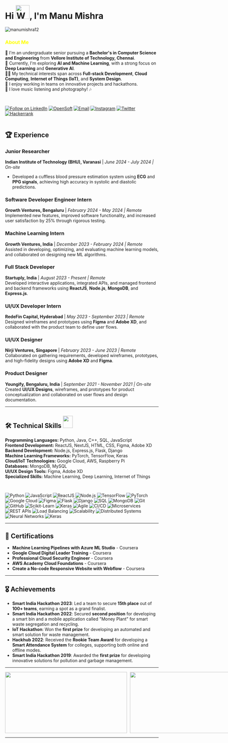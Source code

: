 <!-- README FILE GITHUB -->
 
<!-- My Template Image  -->
<!-- ![MastHead](https://github.com/manumishra12/manumishra12/blob/main/Intro.jpg) -->

<h1 >Hi <img src="https://raw.githubusercontent.com/nixin72/nixin72/master/wave.gif"  alt="Waving hand animated gif" height="45" width="45" />, I'm Manu Mishra
</h1>
<p align="left"> <img src="https://komarev.com/ghpvc/?username=manumishra12&label=Profile%20views&color=0e75b6&style=flat" alt="manumishra12" /></p>
 
 
<!--About Me -->

<h3 style="color:yellow;" > About Me </h3>  

🔭 I'm an undergraduate senior pursuing a **Bachelor's in Computer Science and Engineering** from **Vellore Institute of Technology, Chennai**.  
🌱 Currently, I'm exploring **AI and Machine Learning**, with a strong focus on **Deep Learning** and **Generative AI**.  
👩‍💻 My technical interests span across **Full-stack Development**, **Cloud Computing**, **Internet of Things (IoT)**, and **System Design**.  
🎯 I enjoy working in teams on innovative projects and hackathons.  
🎵 I love music listening and photography! 🎶  

<br>

<!-- **Connnet with me** <img src="https://github.com/hariketsheth/hariketsheth/blob/main/img/handshake.gif" height="25px" style="margin-bottom: -5px;"> -->

<p align="left">
<a href="https://www.linkedin.com/in/manu-mishra-688487211/"> <img title="Follow on LinkedIn" src="https://img.shields.io/badge/LinkedIn-0077B5?style=for-the-badge&logo=linkedin&logoColor=white"/></a>
<a href="https://hashnode.com/@ManuMishra12"> <img title="OpenSoft" src="https://img.shields.io/badge/Hashnode-2962FF?style=for-the-badge&logo=hashnode&logoColor=white"/></a>
<a href="mailto:connectmanumishra@gmail.com"> <img title="Email" src="https://img.shields.io/badge/Gmail-D14836?style=for-the-badge&logo=gmail&logoColor=white"/></a>
<a href="https://www.instagram.com/_mishramanu_/"> <img title="Instagram" src="https://img.shields.io/badge/Instagram-%23E4405F.svg?style=for-the-badge&logo=Instagram&logoColor=white"/></a>
<a href="https://twitter.com/ManuMis69128338"> <img title="Twitter" src="https://img.shields.io/badge/Twitter-%231DA1F2.svg?style=for-the-badge&logo=Twitter&logoColor=white"/></a>
<a href="https://www.hackerrank.com/Manu_Mishra"> <img title="Hackerrank" src="https://img.shields.io/badge/-Hackerrank-2EC866?style=for-the-badge&logo=HackerRank&logoColor=white"/></a>

 <br>
 <br>

## 🏆 Experience
### Junior Researcher  
**Indian Institute of Technology (BHU), Varanasi** | *June 2024 - July 2024 | On-site*  
- Developed a cuffless blood pressure estimation system using **ECG** and **PPG signals**, achieving high accuracy in systolic and diastolic predictions.

### Software Developer Engineer Intern  
**Growth Ventures, Bengaluru** | *February 2024 - May 2024 | Remote*  
Implemented new features, improved software functionality, and increased user satisfaction by 25% through rigorous testing.

### Machine Learning Intern  
**Growth Ventures, India** | *December 2023 - February 2024 | Remote*  
Assisted in developing, optimizing, and evaluating machine learning models, and collaborated on designing new ML algorithms.

### Full Stack Developer  
**Startuply, India** | *August 2023 - Present | Remote*  
Developed interactive applications, integrated APIs, and managed frontend and backend frameworks using **ReactJS**, **Node.js**, **MongoDB**, and **Express.js**.

### UI/UX Developer Intern  
**RedeFin Capital, Hyderabad** | *May 2023 - September 2023 | Remote*  
Designed wireframes and prototypes using **Figma** and **Adobe XD**, and collaborated with the product team to define user flows.

### UI/UX Designer  
**Nirji Ventures, Singapore** | *February 2023 - June 2023 | Remote*  
Collaborated on gathering requirements, developed wireframes, prototypes, and high-fidelity designs using **Adobe XD** and **Figma**.

### Product Designer  
**Youngify, Bengaluru, India** | *September 2021 - November 2021 | On-site*  
Created **UI/UX Designs**, wireframes, and prototypes for product conceptualization and collaborated on user flows and design documentation.

---

<!--My Skills and Current Learning Badges  -->

## 🛠️ Technical Skills <img src = "https://media2.giphy.com/media/QssGEmpkyEOhBCb7e1/giphy.gif?cid=ecf05e47a0n3gi1bfqntqmob8g9aid1oyj2wr3ds3mg700bl&rid=giphy.gif" width = 32px; height=40px>
**Programming Languages:** Python, Java, C++, SQL, JavaScript  
**Frontend Development:** ReactJS, NextJS, HTML, CSS, Figma, Adobe XD  
**Backend Development:** Node.js, Express.js, Flask, Django  
**Machine Learning Frameworks:** PyTorch, TensorFlow, Keras  
**Cloud/IoT Technologies:** Google Cloud, AWS, Raspberry Pi  
**Databases:** MongoDB, MySQL  
**UI/UX Design Tools:** Figma, Adobe XD  
**Specialized Skills:** Machine Learning, Deep Learning, Internet of Things

<br>

![Python](https://img.shields.io/badge/-Python-blue?logo=python&logoColor=white) ![JavaScript](https://img.shields.io/badge/-JavaScript-yellow?logo=javascript&logoColor=black) ![ReactJS](https://img.shields.io/badge/-ReactJS-61DAFB?logo=react&logoColor=white) ![Node.js](https://img.shields.io/badge/-Node.js-339933?logo=node.js&logoColor=white) ![TensorFlow](https://img.shields.io/badge/-TensorFlow-orange?logo=tensorflow&logoColor=white) ![PyTorch](https://img.shields.io/badge/-PyTorch-red?logo=pytorch&logoColor=white) ![Google Cloud](https://img.shields.io/badge/-Google%20Cloud-blue?logo=google-cloud&logoColor=white) ![Figma](https://img.shields.io/badge/-Figma-FF7262?logo=figma&logoColor=white) ![Flask](https://img.shields.io/badge/-Flask-000000?logo=flask&logoColor=white) ![Django](https://img.shields.io/badge/-Django-092E20?logo=django&logoColor=white) ![SQL](https://img.shields.io/badge/-SQL-4479A1?logo=postgresql&logoColor=white) ![MongoDB](https://img.shields.io/badge/-MongoDB-47A248?logo=mongodb&logoColor=white) ![Git](https://img.shields.io/badge/-Git-F05032?logo=git&logoColor=white) ![GitHub](https://img.shields.io/badge/-GitHub-181717?logo=github&logoColor=white) ![Scikit-Learn](https://img.shields.io/badge/-Scikit%20Learn-F7931E?logo=scikit-learn&logoColor=white) ![Keras](https://img.shields.io/badge/-Keras-D00000?logo=keras&logoColor=white) ![Agile](https://img.shields.io/badge/-Agile-0277BD?logo=agile&logoColor=white) ![CI/CD](https://img.shields.io/badge/-CI/CD-4285F4?logo=google-cloud&logoColor=white) ![Microservices](https://img.shields.io/badge/-Microservices-blue?logo=microservices&logoColor=white) ![REST APIs](https://img.shields.io/badge/-REST%20APIs-green?logo=api&logoColor=white) ![Load Balancing](https://img.shields.io/badge/-Load%20Balancing-orange?logo=load-balancer&logoColor=white) ![Scalability](https://img.shields.io/badge/-Scalability-red?logo=architecture&logoColor=white) ![Distributed Systems](https://img.shields.io/badge/-Distributed%20Systems-purple?logo=distributed&logoColor=white) ![Neural Networks](https://img.shields.io/badge/-Neural%20Networks-0078D7?logo=neural-network&logoColor=white) ![Keras](https://img.shields.io/badge/-Keras-D00000?logo=keras&logoColor=white)

---

## 📜 Certifications
- **Machine Learning Pipelines with Azure ML Studio** - Coursera  
- **Google Cloud Digital Leader Training** - Coursera  
- **Professional Cloud Security Engineer** - Coursera  
- **AWS Academy Cloud Foundations** - Coursera  
- **Create a No-code Responsive Website with Webflow** - Coursera  
  
---

## 🎖️ Achievements
- **Smart India Hackathon 2023**: Led a team to secure **15th place** out of **100+ teams**, earning a spot as a grand finalist.
- **Smart India Hackathon 2022**: Secured **second position** for developing a smart bin and a mobile application called "Money Plant" for smart waste segregation and recycling.
- **IoT Hackathon**: Won the **first prize** for developing an automated and smart solution for waste management.
- **Hackhub 2022**: Received the **Rookie Team Award** for developing a **Smart Attendance System** for colleges, supporting both online and offline modes.
- **Smart India Hackathon 2019**: Awarded the **first prize** for developing innovative solutions for pollution and garbage management. 

---


<!--
<h3 style="color:yellow;margin-bottom: 15px;" >Mostly work with⚒️</h3> 
<div>

[![Bootstrap Badge](https://img.shields.io/badge/Bootstrap-563D7C?style=for-the-badge&logo=bootstrap&logoColor=white)](#)  [![C++ Badge](https://img.shields.io/badge/C%2B%2B-00599C?style=for-the-badge&logo=c%2B%2B&logoColor=white)](#)  [![PHP Badge](https://img.shields.io/badge/PHP-6d4dff?style=for-the-badge&logo=php&logoColor=white)](#)  [![Javascript Badge](https://img.shields.io/badge/Javascript-facf43?style=for-the-badge&logo=javascript&logoColor=white)](#) ![SQLite](https://img.shields.io/badge/sqlite-%2307405e.svg?style=for-the-badge&logo=sqlite&logoColor=white)  ![Flask](https://img.shields.io/badge/flask-%23000.svg?style=for-the-badge&logo=flask&logoColor=white)
 
[![Python Badge](https://img.shields.io/badge/PYTHON-yellow?style=for-the-badge&logo=python&logoColor=white")](#) [![MySQL Badge](https://img.shields.io/badge/MySQL-ff7926?style=for-the-badge&logo=mysql&logoColor=white)](#) [![HTML Badge](https://img.shields.io/badge/HTML5-E34F26?style=for-the-badge&logo=html5&logoColor=white)](#)  [![CSS Badge](https://img.shields.io/badge/CSS-239120?&style=for-the-badge&logo=css3&logoColor=white)](#) ![MySQL](https://img.shields.io/badge/mysql-%2300f.svg?style=for-the-badge&logo=mysql&logoColor=white)  ![Django](https://img.shields.io/badge/django-%23092E20.svg?style=for-the-badge&logo=django&logoColor=white)   
  
<!--  Badges -->
<!--
<p align="center"> 
 
![Adobe XD](https://img.shields.io/badge/Adobe%20XD-470137?style=for-the-badge&logo=Adobe%20XD&logoColor=#FF61F6) ![Adobe Illustrator](https://img.shields.io/badge/adobe%20illustrator-%23FF9A00.svg?style=for-the-badge&logo=adobe%20illustrator&logoColor=white)  ![Adobe InDesign](https://img.shields.io/badge/Adobe%20InDesign-49021F?style=for-the-badge&logo=adobeindesign&logoColor=white) ![Adobe Lightroom](https://img.shields.io/badge/Adobe%20Lightroom-31A8FF.svg?style=for-the-badge&logo=Adobe%20Lightroom&logoColor=white) 
 
![Adobe Audition](https://img.shields.io/badge/Adobe%20Audition-9999FF.svg?style=for-the-badge&logo=Adobe%20Audition&logoColor=white) ![Blender](https://img.shields.io/badge/blender-%23F5792A.svg?style=for-the-badge&logo=blender&logoColor=white)  ![Adobe After Effects](https://img.shields.io/badge/Adobe%20After%20Effects-9999FF.svg?style=for-the-badge&logo=Adobe%20After%20Effects&logoColor=white) ![Canva](https://img.shields.io/badge/Canva-%2300C4CC.svg?style=for-the-badge&logo=Canva&logoColor=white) ![Figma](https://img.shields.io/badge/figma-%23F24E1E.svg?style=for-the-badge&logo=figma&logoColor=white) 
 
</p> 
<br>
</div>
<h3 style="color:yellow;margin-bottom: 15px;"  >Currently exploring and learning 👨‍💻 :</h3>  

<p>
<img src="https://img.shields.io/badge/Flutter-2dbfe3?style=for-the-badge&logo=flutter&logoColor=white">
<img src="https://img.shields.io/badge/React-2d73e3?style=for-the-badge&logo=react&logoColor=white">
<img src="https://img.shields.io/badge/Firebase-FFCB2B?style=for-the-badge&logo=firebase&logoColor=white">
<img src="https://img.shields.io/badge/Java-b0331a?style=for-the-badge&logo=java&logoColor=white">
<img src="https://img.shields.io/badge/Node%20Js-398726?style=for-the-badge&logo=node-dot-js&logoColor=white">
<img src="https://img.shields.io/badge/Sketch-FFB387?style=for-the-badge&logo=sketch&logoColor=black">
<img src="https://img.shields.io/badge/FastAPI-005571?style=for-the-badge&logo=fastapi">
<br>
<img src="https://img.shields.io/badge/Keras-%23D00000.svg?style=for-the-badge&logo=Keras&logoColor=white">
<img src="https://img.shields.io/badge/TensorFlow-%23FF6F00.svg?style=for-the-badge&logo=TensorFlow&logoColor=white">

</p>
-->
 
<!-- <p align="left"> <img src="https://komarev.com/ghpvc/?username=manumishra12&label=Profile%20views&color=0e75b6&style=flat" alt="manumishra12" /></p> --> 

<p style="display: flex; justify-content: space-between; align-items: center;">
  <img height="200px" width="400" src="https://github-readme-stats.vercel.app/api?username=manumishra12&count_private=true&theme=radical&show_icons=true" style="flex: 1; margin-right: 10px;"/>
  <img height="200px" width="400" src="https://github-readme-stats.vercel.app/api/top-langs/?username=manumishra12&layout=compact&theme=radical&show_icons=true" style="flex: 1;"/>
</p>


<p>
  <!-- <img align="right" height="350" width="400" src="https://cdn.dribbble.com/users/416610/screenshots/4801105/media/be031f8d02ca8cc404d44be54ee2c493.gif" />  -->
  <!-- <img alt= "stats card" height="200px" width="400" src="https://github-readme-streak-stats.herokuapp.com/?user=manumishra12&theme=radical"> -->
  
  <!-- <img height="200px" width="400" src="https://github-readme-stats.vercel.app/api?username=manumishra12&count_private=true&theme=radical&show_icons=true" /> -->
  <!-- [![Top Langs](https://github-readme-stats.vercel.app/api/top-langs/?username=manumishra12&layout=compact&theme=radical&show_icons=true)](https://github.com/manumishra12/github-readme-stats) -->

</p>






<!-- [![Manu's github activity graph](https://activity-graph.herokuapp.com/graph?username=manumishra12&theme=github)](https://github.com/manumishra12/github-readme-activity-graph) -->

<!-- SNAKE GRID -->
<!--
<p align="center">
  <img src="https://github.com/manumishra12/manumishra12/blob/output/github-contribution-grid-snake.svg" alt="snake"></center>
</p>
-->

<!-- Github  Cat Climbing -->
<!-- <img width="55%" align="right" alt="Github" src="https://raw.githubusercontent.com/onimur/.github/master/.resources/git-header.svg" /> -->










<!-- //////////////////////////////////////////////////////////////////////////////////////////////////////// -->




<!-- EXTRA BADGES -->
<!-- <a href="https://www.python.org" target="_blank" rel="noreferrer"> <img src="https://raw.githubusercontent.com/devicons/devicon/master/icons/python/python-original.svg" alt="python" width="40" height="40"/> </a> 
 
<a href="https://www.w3schools.com/cpp/" target="_blank" rel="noreferrer"> <img src="https://raw.githubusercontent.com/devicons/devicon/master/icons/cplusplus/cplusplus-original.svg" alt="cplusplus" width="40" height="40"/> </a> 
 
<a href="https://www.w3schools.com/css/" target="_blank" rel="noreferrer"> <img src="https://raw.githubusercontent.com/devicons/devicon/master/icons/css3/css3-original-wordmark.svg" alt="css3" width="40" height="40"/> </a>
 
<a href="https://www.w3.org/html/" target="_blank" rel="noreferrer"> <img src="https://raw.githubusercontent.com/devicons/devicon/master/icons/html5/html5-original-wordmark.svg" alt="html5" width="40" height="40"/> </a> 

  <!-- <a href="https://www.mathworks.com/" target="_blank" rel="noreferrer"> <img src="https://upload.wikimedia.org/wikipedia/commons/2/21/Matlab_Logo.png" alt="matlab" width="40" height="40"/> </a>  -->

  <!-- <img src="https://img.shields.io/badge/AdobeXD-b0331a?style=for-the-badge&logo=AdobeXD&logoColor=white"> -->
<!-- ![Sketch](https://img.shields.io/badge/Sketch-FFB387?style=for-the-badge&logo=sketch&logoColor=black) 
![FastAPI](https://img.shields.io/badge/FastAPI-005571?style=for-the-badge&logo=fastapi) -->
 
 <!-- <p align="left"> <a href="https://twitter.com/ishikakesarwan4" target="blank"><img src="https://img.shields.io/twitter/follow/ishikakesarwan4?logo=twitter&style=for-the-badge" alt="ishikakesarwan4" /></a> </p> 

<!-- <img align="right" height="350" width="400" src="https://cdn.dribbble.com/users/2238041/screenshots/4763918/working.gif" /> </a> -->
 <!-- <a href="https://www.adobe.com/products/xd.html" target="_blank" rel="noreferrer"> <img src="https://cdn.worldvectorlogo.com/logos/adobe-xd.svg" alt="xd" width="40" height="40"/> </a>  <a href="https://www.photoshop.com/en" target="_blank" rel="noreferrer"> <img src="https://raw.githubusercontent.com/devicons/devicon/master/icons/photoshop/photoshop-line.svg" alt="photoshop" width="40" height="40"/> </a> <a href="https://www.adobe.com/in/products/illustrator.html" target="_blank" rel="noreferrer"> <img src="https://www.vectorlogo.zone/logos/adobe_illustrator/adobe_illustrator-icon.svg" alt="illustrator" width="40" height="40"/> </a> <a href="https://www.figma.com/" target="_blank" rel="noreferrer"> <img src="https://www.vectorlogo.zone/logos/figma/figma-icon.svg" alt="figma" width="40" height="40"/> </a> -->
 
 
 
 
<!--
 Mail ID Links  
 📫 How to reach me **connectmanumishra@gmail.com**
 <br><br>
 <hr>
-->



<!--
<!-- Social Media Handel Links  
<h4  style="color:yellow;margin-bottom: 20px;" >◻ Coding Profiles 💻</h4>  
<div >
 
[![Hackerrank Badge](https://img.shields.io/badge/HackerRank-2EC866?style=flat&logo=HackerRank&logoColor=white)](https://www.hackerrank.com/Manu_Mishra)
</p>
<br>

<h4 style="color:yellow;margin-bottom: 20px;" >◻ Lets Connect <img src="https://github.com/hariketsheth/hariketsheth/blob/main/img/handshake.gif" height="25px" style="margin-bottom: -5px;">  </h4>
<div>

[![GitHub Badge](https://img.shields.io/badge/-GitHub-black?style=flat&labelColor=white&logo=github&logoColor=black)](https://github.com/manumishra12)    [![Linkedin Badge](https://img.shields.io/badge/-Linkedin-0e76a8?style=flat&labelColor=white&logo=linkedin&logoColor=0e76a8)](https://www.linkedin.com/in/manu-mishra-688487211/)       [![Mail Badge](https://img.shields.io/badge/-Gmail-c0392b?style=flat&labelColor=white&logo=gmail&logoColor=c0392b)](mailto:connectmanumishra@gmail.com)           [![Instagram Badge](https://img.shields.io/badge/-Instagram-e84393?style=flat&labelColor=white&logo=instagram&logoColor=e84393)](https://www.instagram.com/_mishramanu_/)     [![Twitter Badge](https://img.shields.io/badge/-Twitter-1ca0f1?style=flat&labelColor=white&logo=twitter&logoColor=1ca0f1&link=https://twitter.com/)](https://twitter.com/ManuMis69128338)

<!-- [![Facebook Badge](https://img.shields.io/badge/-Facebook-blue?style=flat&labelColor=white&logo=facebook&logoColor=blue)](https://www.facebook.com/HariketAcoustics) 




<!-- CODE EAT SLEEP REPEAT Gify -->
<!--  <h2><img src = "https://media0.giphy.com/media/KDDpcKigbfFpnejZs6/giphy.gif?cid=ecf05e47oy6f4zjs8g1qoiystc56cu7r9tb8a1fe76e05oty&rid=giphy.gif" width = 100px></h2> -->
<hr>



<!-- Contribution Tracking Chart -->
<!--[![Manu's github activity graph](https://activity-graph.herokuapp.com/graph?username=manumishra12&theme=react-dark)](https://github.com/manumishra12/github-readme-activity-graph)-->













<!-- OTHER STUFF COMMENTED -->
<!-- #Connect social media -->
<!-- <h3 align="center">Connect with me:</h3>
<p align="center"> -->

<!-- <a href="https://www.linkedin.com/in/ishika-kesarwani-3b32811a6/" target="blank"><img align="center" src="https://img.icons8.com/cute-clipart/64/000000/linkedin.png" alt="ishika kesarwani" height="50" width="50" /></a>&nbsp;&nbsp;&nbsp;&nbsp; -->

<!-- <a href="https://www.instagram.com/_mishramanu_/" target="blank"><img align="center" src="https://img.icons8.com/cute-clipart/64/000000/instagram-new.png" alt="_mishramanu_" height="50" width="50" /></a>
</p>
<hr> -->

<!-- #Snake contribution -->
<!-- <p align="center">
  <img src="https://github.com/manumishra12/manumishra12/raw/output/github-contribution-grid-snake.svg" alt="snake"></center>
</p> -->


<!-- Skills Panel -->

<!-- <h2> Skills <img src = "https://media2.giphy.com/media/QssGEmpkyEOhBCb7e1/giphy.gif?cid=ecf05e47a0n3gi1bfqntqmob8g9aid1oyj2wr3ds3mg700bl&rid=giphy.gif" width = 32px> </h2>

<a href= https://github.com/manumishra12?tab=repositories&q=&type=&language=python&sort= > <img width ='32px' src ='https://raw.githubusercontent.com/manumishra12/githubAboutMeGenerator/main/icons/python.svg'> </a>

<a href= https://github.com/manumishra12?tab=repositories&q=&type=&language=reactjs&sort= > <img width ='32px' src ='https://raw.githubusercontent.com/manumishra12/githubAboutMeGenerator/main/icons/reactjs.svg'> </a>

<a href= https://github.com/manumishra12?tab=repositories&q=&type=&language=javascript&sort= > <img width ='32px' src ='https://raw.githubusercontent.com/manumishra12/githubAboutMeGenerator/main/icons/javascript.svg'> </a>



<a href= https://github.com/manumishra12?tab=repositories&q=&type=&language=c&sort= > <img width ='32px' src ='https://raw.githubusercontent.com/manumishra12/githubAboutMeGenerator/main/icons/c.svg'> </a>

<a href= https://github.com/manumishra12?tab=repositories&q=&type=&language=cpp&sort= > <img width ='32px' src ='https://raw.githubusercontent.com/manumishra12/githubAboutMeGenerator/main/icons/cpp.svg'> </a> -->

<!-- <a href= https://github.com/manumishra12?tab=repositories&q=&type=&language=scikit&sort= > <img width ='32px' src ='https://raw.githubusercontent.com/rahulbanerjee26/githubAboutMeGenerator/main/icons/scikit.svg'> </a> -->

<!-- <a href= https://github.com/manumishra12?tab=repositories&q=&type=&language=sqlite&sort= > <img width ='32px' src ='https://raw.githubusercontent.com/rahulbanerjee26/githubAboutMeGenerator/main/icons/sqlite.svg'> </a> -->

<!-- <a href= https://github.com/manumishra12?tab=repositories&q=&type=&language=pytorch&sort= > <img width ='32px' src ='https://raw.githubusercontent.com/rahulbanerjee26/githubAboutMeGenerator/main/icons/pytorch.svg'> </a> -->







<!--/////////////////////////////////////////////////////////////////////////////////////////////////////////////////////////////////////////////////  -->
<!--
**manumishra12/manumishra12** is a ✨ _special_ ✨ repository because its `README.md` (this file) appears on your GitHub profile.

Here are some ideas to get you started:

- 🔭 I’m currently working on ...
- 🌱 I’m currently learning ...
- 👯 I’m looking to collaborate on ...
- 🤔 I’m looking for help with ...
- 💬 Ask me about ...
- 📫 How to reach me: ...
- 😄 Pronouns: ...
- ⚡ Fun fact: ...
-->

